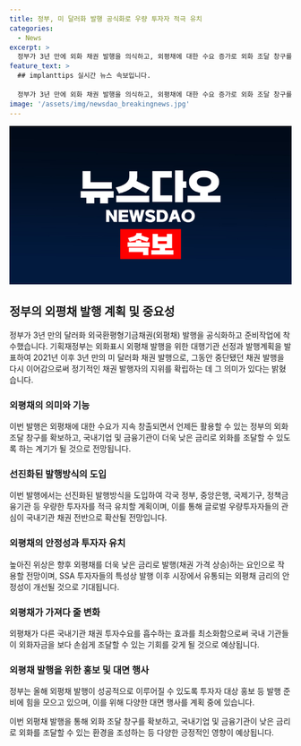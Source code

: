 ```yaml
---
title: 정부, 미 달러화 발행 공식화로 우량 투자자 적극 유치
categories:
  - News
excerpt: >
  정부가 3년 만에 외화 채권 발행을 의식하고, 외평채에 대한 수요 증가로 외화 조달 창구를 확보하며 기업과 기관이 낮은 금리로 외화를 조달할 수 있는 환경을 조성한다. 또한, 선진화된 발행방식을 도입하여 국내 기관이 글로벌 투자자들의 관심을 유도하고, 장기적으로는 글로벌 우량투자자들의 관심이 국내기관 채권 전반으로 확산될 것으로 전망된다. 이를 통해 외평채는 민간기관 채권 투자수요를 흡수하고, 국내 기관들이 외화자금을 손쉽게 조달할 기회를 갖게 될 것이다.
feature_text: >
  ## implanttips 실시간 뉴스 속보입니다.

  정부가 3년 만에 외화 채권 발행을 의식하고, 외평채에 대한 수요 증가로 외화 조달 창구를 확보하며 기업과 기관이 낮은 금리로 외화를 조달할 수 있는 환경을 조성한다. 또한, 선진화된 발행방식을 도입하여 국내 기관이 글로벌 투자자들의 관심을 유도하고, 장기적으로는 글로벌 우량투자자들의 관심이 국내기관 채권 전반으로 확산될 것으로 전망된다. 이를 통해 외평채는 민간기관 채권 투자수요를 흡수하고, 국내 기관들이 외화자금을 손쉽게 조달할 기회를 갖게 될 것이다.
image: '/assets/img/newsdao_breakingnews.jpg'
---
```


<p><img src="/assets/img/newsdao_breakingnews.jpg" alt="implanttips 속보" /></p>

<h2 data-ke-size="size26">정부의 외평채 발행 계획 및 중요성</h2>

<p data-ke-size="size16">정부가 3년 만의 달러화 외국환평형기금채권(외평채) 발행을 공식화하고 준비작업에 착수했습니다. 기획재정부는 외화표시 외평채 발행을 위한 대행기관 선정과 발행계획을 발표하여 2021년 이후 3년 만의 미 달러화 채권 발행으로, 그동안 중단됐던 채권 발행을 다시 이어감으로써 정기적인 채권 발행자의 지위를 확립하는 데 그 의미가 있다는 밝혔습니다.</p>

<h3 data-ke-size="size24">외평채의 의미와 기능</h3>

<p data-ke-size="size16">이번 발행은 외평채에 대한 수요가 지속 창출되면서 언제든 활용할 수 있는 정부의 외화 조달 창구를 확보하고, 국내기업 및 금융기관이 더욱 낮은 금리로 외화를 조달할 수 있도록 하는 계기가 될 것으로 전망됩니다.</p>

<h3 data-ke-size="size24">선진화된 발행방식의 도입</h3>

<p data-ke-size="size16">이번 발행에서는 선진화된 발행방식을 도입하여 각국 정부, 중앙은행, 국제기구, 정책금융기관 등 우량한 투자자를 적극 유치할 계획이며, 이를 통해 글로벌 우량투자자들의 관심이 국내기관 채권 전반으로 확산될 전망입니다.</p>

<h3 data-ke-size="size24">외평채의 안정성과 투자자 유치</h3>

<p data-ke-size="size16">높아진 위상은 향후 외평채를 더욱 낮은 금리로 발행(채권 가격 상승)하는 요인으로 작용할 전망이며, SSA 투자자들의 특성상 발행 이후 시장에서 유통되는 외평채 금리의 안정성이 개선될 것으로 기대됩니다.</p>

<h3 data-ke-size="size24">외평채가 가져다 줄 변화</h3>

<p data-ke-size="size16">외평채가 다른 국내기관 채권 투자수요를 흡수하는 효과를 최소화함으로써 국내 기관들이 외화자금을 보다 손쉽게 조달할 수 있는 기회를 갖게 될 것으로 예상됩니다.</p>

<h3 data-ke-size="size24">외평채 발행을 위한 홍보 및 대면 행사</h3>

<p data-ke-size="size16">정부는 올해 외평채 발행이 성공적으로 이루어질 수 있도록 투자자 대상 홍보 등 발행 준비에 힘을 모으고 있으며, 이를 위해 다양한 대면 행사를 계획 중에 있습니다.</p>

<p data-ke-size="size16">이번 외평채 발행을 통해 외화 조달 창구를 확보하고, 국내기업 및 금융기관이 낮은 금리로 외화를 조달할 수 있는 환경을 조성하는 등 다양한 긍정적인 영향이 예상됩니다.</p>

